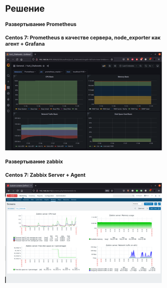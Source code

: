 # Решение

### Развертывание Prometheus

### Centos 7: Prometheus  в качестве сервера, node_exporter как агент + Grafana 
![](https://github.com/ychahovets/otus-hw/blob/main/hw14/prometheus.png)


### Развертывание zabbix

### Centos 7: Zabbix Server + Agent 
![](https://github.com/ychahovets/otus-hw/blob/main/hw14/zabbix.png)